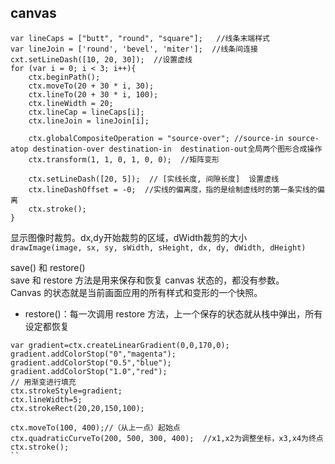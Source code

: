 ## canvas
```
var lineCaps = ["butt", "round", "square"];   //线条末端样式
var lineJoin = ['round', 'bevel', 'miter'];  //线条间连接
cxt.setLineDash([10, 20, 30]);  //设置虚线
for (var i = 0; i < 3; i++){
    ctx.beginPath();
    ctx.moveTo(20 + 30 * i, 30);
    ctx.lineTo(20 + 30 * i, 100);
    ctx.lineWidth = 20;
    ctx.lineCap = lineCaps[i];
    ctx.lineJoin = lineJoin[i];
    
    ctx.globalCompositeOperation = "source-over"; //source-in source-atop destination-over destination-in  destination-out全局两个图形合成操作
    ctx.transform(1, 1, 0, 1, 0, 0);  //矩阵变形
    
    ctx.setLineDash([20, 5]);  // [实线长度, 间隙长度]  设置虚线
    ctx.lineDashOffset = -0;  //实线的偏离度，指的是绘制虚线时的第一条实线的偏离
    ctx.stroke();
}
```
显示图像时裁剪。dx,dy开始裁剪的区域，dWidth裁剪的大小  
`drawImage(image, sx, sy, sWidth, sHeight, dx, dy, dWidth, dHeight)`  

save() 和 restore()  
save 和 restore 方法是用来保存和恢复 canvas 状态的，都没有参数。  
Canvas 的状态就是当前画面应用的所有样式和变形的一个快照。
* restore()：每一次调用 restore 方法，上一个保存的状态就从栈中弹出，所有设定都恢复

```
var gradient=ctx.createLinearGradient(0,0,170,0);
gradient.addColorStop("0","magenta");
gradient.addColorStop("0.5","blue");
gradient.addColorStop("1.0","red");
// 用渐变进行填充
ctx.strokeStyle=gradient;
ctx.lineWidth=5;
ctx.strokeRect(20,20,150,100);
```

```
ctx.moveTo(100, 400);//（从上一点）起始点
ctx.quadraticCurveTo(200, 500, 300, 400);  //x1,x2为调整坐标，x3,x4为终点
ctx.stroke();
``
